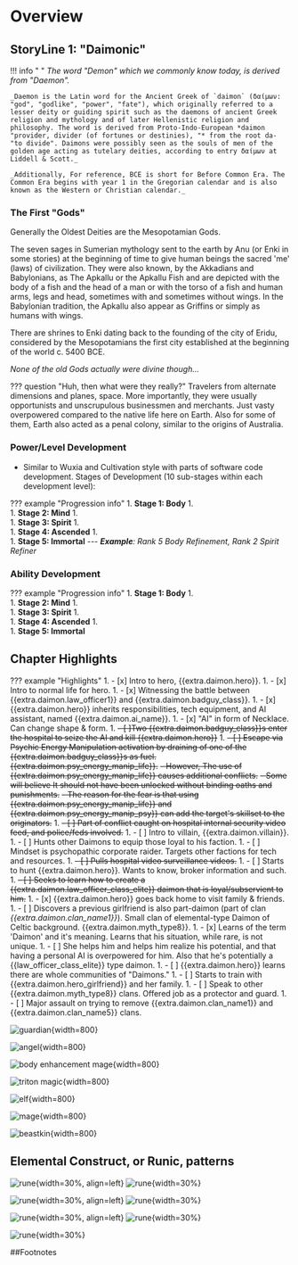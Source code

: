 # Overview

## StoryLine 1: "Daimonic"

!!! info " "
    _The word "Demon" which we commonly know today, is derived from "Daemon"._

    _Daemon is the Latin word for the Ancient Greek of `daimon` (δαίμων: "god", "godlike", "power", "fate"), which originally referred to a lesser deity or guiding spirit such as the daemons of ancient Greek religion and mythology and of later Hellenistic religion and philosophy. The word is derived from Proto-Indo-European *daimon "provider, divider (of fortunes or destinies), "* from the root da- "to divide". Daimons were possibly seen as the souls of men of the golden age acting as tutelary deities, according to entry δαίμων at Liddell & Scott._

    _Additionally, For reference, BCE is short for Before Common Era. The Common Era begins with year 1 in the Gregorian calendar and is also known as the Western or Christian calendar._

### The First "Gods"

Generally the Oldest Deities are the Mesopotamian Gods.

The seven sages in Sumerian mythology sent to the earth by Anu (or Enki in some stories) at the beginning of time to give human beings the sacred 'me' (laws) of civilization. They were also known, by the Akkadians and Babylonians, as The Apkallu or the Apkallu Fish and are depicted with the body of a fish and the head of a man or with the torso of a fish and human arms, legs and head, sometimes with and sometimes without wings.  In the Babylonian tradition, the Apkallu also appear as Griffins or simply as humans with wings.

There are shrines to Enki dating back to the founding of the city of Eridu, considered by the Mesopotamians the first city established at the beginning of the world c. 5400 BCE.

_None of the old Gods actually were divine though..._

??? question "Huh, then what were they really?"
    Travelers from alternate dimensions and planes, space.   More importantly, they were usually opportunists and unscrupulous businessmen and merchants.   Just vasty overpowered compared to the native life here on Earth.   Also for some of them, Earth also acted as a penal colony, similar to the origins of Australia.

### Power/Level Development

-   Similar to Wuxia and Cultivation style with parts of software code development.  Stages of Development (10 sub-stages within each development level):

??? example "Progression info"
    1.  **Stage 1: Body**
        1.  
    1.  **Stage 2: Mind**
        1.  
    1.  **Stage 3: Spirit**
        1.  
    1.  **Stage 4: Ascended**
        1.  
    1.  **Stage 5: Immortal**
    ---
    _**Example**: Rank 5 Body Refinement, Rank 2 Spirit Refiner_

### Ability Development

??? example "Progression info"
    1.  **Stage 1: Body**
        1.  
    1.  **Stage 2: Mind**
        1.  
    1.  **Stage 3: Spirit**
        1.  
    1.  **Stage 4: Ascended**
        1.  
    1.  **Stage 5: Immortal**


## Chapter Highlights

??? example "Highlights"
    1.  - [x] Intro to hero, {{extra.daimon.hero}}.
    1.  - [x] Intro to normal life for hero.
    1.  - [x] Witnessing the battle between {{extra.daimon.law_officer1}} and {{extra.daimon.badguy_class}}.
    1.  - [x] {{extra.daimon.hero}} inherits responsibilities, tech equipment, and AI assistant, named {{extra.daimon.ai_name}}.
    1.  - [x] "AI" in form of Necklace.  Can change shape & form.
    1.  ~~- [ ]Two  {{extra.daimon.badguy_class}}s enter the hospital to seize the AI and kill {{extra.daimon.hero}}~~
    1.  ~~- [ ] Escape via Psychic Energy Manipulation activation by draining of one of the {{extra.daimon.badguy_class}}s as fuel.  {{extra.daimon.psy_energy_manip_life}}.~~
        ~~- However, The use of {{extra.daimon.psy_energy_manip_life}} causes additional conflicts.~~
        ~~- Some will believe It should not have been unlocked without binding oaths and punishments.~~
        ~~- The reason for the fear is that using {{extra.daimon.psy_energy_manip_life}} and {{extra.daimon.psy_energy_manip_psy}} can add the target's skillset to the originators.~~
    1.  ~~- [ ] Part of conflict caught on hospital internal security video feed, and police/feds involved.~~
    1.  - [ ] Intro to villain, {{extra.daimon.villain}}.
    1.  - [ ] Hunts other Daimons to equip those loyal to his faction.
    1.  - [ ] Mindset is psychopathic corporate raider.  Targets other factions for tech and resources.
    1.  ~~- [ ] Pulls hospital video surveillance videos.~~
    1.  - [ ] Starts to hunt {{extra.daimon.hero}}.  Wants to know, broker information and such.   
    1.  ~~- [ ] Seeks to learn how to create a {{extra.daimon.law_officer_class_elite}} daimon that is loyal/subservient to him.~~
    1.  - [x] {{extra.daimon.hero}} goes back home to visit family & friends.  
    1.  - [ ] Discovers a previous girlfriend is also part-daimon (part of clan _{{extra.daimon.clan_name1}}_).  Small clan of elemental-type Daimon of Celtic background.  {{extra.daimon.myth_type8}}.
    1.  - [x] Learns of the term 'Daimon' and it's meaning.  Learns that his situation, while rare, is not unique.
    1.  - [ ] She helps him and helps him realize his potential, and that having a personal AI is overpowered for him.   Also that he's potentially a {{law_officer_class_elite}} type daimon.
    1.  - [ ] {{extra.daimon.hero}} learns there are whole communities of "Daimons."
    1.  - [ ] Starts to train with {{extra.daimon.hero_girlfriend}} and her family.
    1.  - [ ] Speak to other {{extra.daimon.myth_type8}} clans.  Offered job as a protector and guard.
    1.  - [ ] Major assault on trying to remove {{extra.daimon.clan_name1}} and {{extra.daimon.clan_name5}} clans.


![guardian](../../assets/ideal_dark_paladin.jpg){width=800}

![angel](../../assets/angel_flying.jpg){width=800}

![body enhancement mage](../../assets/AngelicaPNG.png){width=800}

![triton magic](../../assets/triton-sorceress.jpg){width=800}

![elf](../../assets/elf.jpg){width=800}

![mage](../../assets/mage.jpg){width=800}

![beastkin](../../assets/oliver-liu-catgirl.jpg){width=800}

## Elemental Construct, or Runic, patterns
![rune](../../assets/1.jpg){width=30%, align=left}
![rune](../../assets/2.jpg){width=30%}

![rune](../../assets/9.png){width=30%, align=left}
![rune](../../assets/6.jpg){width=30%}

![rune](../../assets/5.jpg){width=30%, align=left}
![rune](../../assets/4.jpg){width=30%}

![rune](../../assets/3.jpg){width=30%}


##Footnotes

[^1]: https://en.wikipedia.org/wiki/Daemon_(classical_mythology)
[^2]: https://www.ancient.eu/Enki/
[^3]: https://www.annunaki.org/enki-enlil/
[^4]: https://www.pinterest.com/brooke9037/beastkin/
[^5]: https://www.pinterest.com/search/pins/?q=Fantasy%20art&rs=srs&b_id=BBoyd7MDLPcDAAAAAAAAAAC45aIKgfU6A205UH_B1pq8T4zTw8scLpiQsvJgkANqqawk2Dl47w8q&source_id=UHGfpSRI
[^6]: https://www.pinterest.com/pin/2181499810395056/
